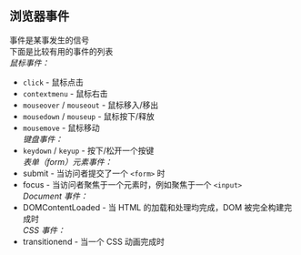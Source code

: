 ## 浏览器事件
事件是某事发生的信号  
下面是比较有用的事件的列表  
*鼠标事件：*
- `click` - 鼠标点击  
- `contextmenu` - 鼠标右击  
- `mouseover` / `mouseout` - 鼠标移入/移出  
- `mousedown` / `mouseup` - 鼠标按下/释放  
- `mousemove` - 鼠标移动  
*键盘事件：*
- `keydown` / `keyup` - 按下/松开一个按键  
*表单（form）元素事件：*  
- submit - 当访问者提交了一个 `<form>` 时  
- focus - 当访问者聚焦于一个元素时，例如聚焦于一个 `<input>`  
*Document 事件：*  
- DOMContentLoaded - 当 HTML 的加载和处理均完成，DOM 被完全构建完成时  
*CSS 事件：*
- transitionend - 当一个 CSS 动画完成时

